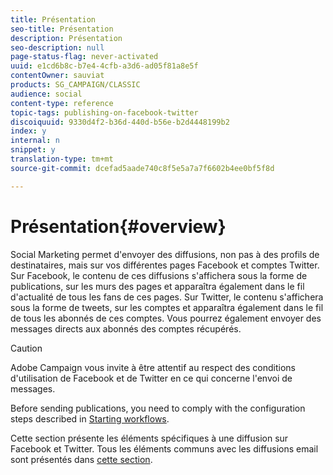 ```yaml
---
title: Présentation
seo-title: Présentation
description: Présentation
seo-description: null
page-status-flag: never-activated
uuid: e1cd6b8c-b7e4-4cfb-a3d6-ad05f81a8e5f
contentOwner: sauviat
products: SG_CAMPAIGN/CLASSIC
audience: social
content-type: reference
topic-tags: publishing-on-facebook-twitter
discoiquuid: 9330d4f2-b36d-440d-b56e-b2d4448199b2
index: y
internal: n
snippet: y
translation-type: tm+mt
source-git-commit: dcefad5aade740c8f5e5a7a7f6602b4ee0bf5f8d

---
```



# Présentation{#overview}

Social Marketing permet d&#39;envoyer des diffusions, non pas à des profils de destinataires, mais sur vos différentes pages Facebook et comptes Twitter. Sur Facebook, le contenu de ces diffusions s&#39;affichera sous la forme de publications, sur les murs des pages et apparaîtra également dans le fil d&#39;actualité de tous les fans de ces pages. Sur Twitter, le contenu s&#39;affichera sous la forme de tweets, sur les comptes et apparaîtra également dans le fil de tous les abonnés de ces comptes. Vous pourrez également envoyer des messages directs aux abonnés des comptes récupérés.

>[!CAUTION]
>
>Adobe Campaign vous invite à être attentif au respect des conditions d&#39;utilisation de Facebook et de Twitter en ce qui concerne l&#39;envoi de messages.
>
>Before sending publications, you need to comply with the configuration steps described in [Starting workflows](../../social/using/starting-workflows.md).

Cette section présente les éléments spécifiques à une diffusion sur Facebook et Twitter. Tous les éléments communs avec les diffusions email sont présentés dans [cette section](../../delivery/using/about-email-channel.md).
